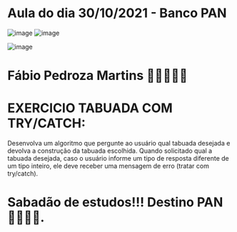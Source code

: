 # Aula do dia 30/10/2021 - Banco PAN


![image](https://user-images.githubusercontent.com/92064386/138007156-3ae6e393-a770-4bf7-85cb-9f9d390fb118.png)
![image](https://user-images.githubusercontent.com/92064386/138007193-47cac947-928e-4909-a299-0ae99b35eed9.png)

![image](https://drive.google.com/file/d/1jjU8XrFrauvMO5MDQp8D9YjXz4JbkT8H/view?usp=sharing)

# Fábio Pedroza Martins 👩‍💻👨‍💻🚀
##

# EXERCICIO TABUADA COM TRY/CATCH:

Desenvolva um algoritmo que pergunte ao usuário qual tabuada desejada e devolva a construção da tabuada escolhida.
Quando solicitado qual a tabuada desejada, caso o usuário informe um tipo de resposta diferente de um tipo inteiro, 
ele deve receber uma mensagem de erro (tratar com try/catch).

# Sabadão de estudos!!! Destino PAN 🚀🚀🚀🚀.
